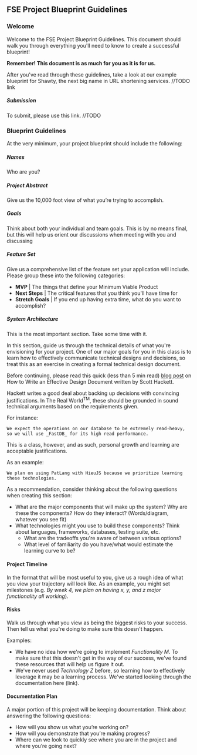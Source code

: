 ## FSE Project Blueprint Guidelines

### Welcome

Welcome to the FSE Project Blueprint Guidelines. This document should walk you through everything you'll need to know to create a successful blueprint! 

**Remember! This document is as much for you as it is for us.**

After you've read through these guidelines, take a look at our example blueprint for Shawty, the next big name in URL shortening services. //TODO link

##### Submission

To submit, please use this link. //TODO

### Blueprint Guidelines

At the very minimum, your project blueprint should include the following:

##### Names
Who are you?

##### Project Abstract
Give us the 10,000 foot view of what you’re trying to accomplish.

##### Goals
Think about both your individual and team goals. This is by no means final, but this will help us orient our discussions when meeting with you and discussing 

##### Feature Set
Give us a comprehensive list of the feature set your application will include. Please group these into the following categories:

- **MVP** | The things that define your Minimum Viable Product
- **Next Steps** | The critical features that you think you'll have time for
- **Stretch Goals** | If you end up having extra time, what do you want to accomplish?

##### System Architecture
This is the most important section. Take some time with it. 

In this section, guide us through the technical details of what you're envisioning for your project. One of our major goals for you in this class is to learn how to effectively communicate technical designs and decisions, so treat this as an exercise in creating a formal technical design document. 

Before continuing, please read this quick (less than 5 min read) [blog post](http://blog.slickedit.com/2007/05/how-to-write-an-effective-design-document/) on How to Write an Effective Design Document written by Scott Hackett. 

Hackett writes a good deal about backing up decisions with convincing justifications. In The Real World<sup>TM</sup>, these should be grounded in sound technical arguments based on the requirements given.

For instance:

    We expect the operations on our database to be extremely read-heavy, so we will use _FastDB_ for its high read performance.

This is a class, however, and as such, personal growth and learning are acceptable justifications. 

As an example:

    We plan on using PatLang with HieuJS because we prioritize learning these technologies.

As a recommendation, consider thinking about the following questions when creating this section:

- What are the major components that will make up the system? Why are these the components? How do they interact? (Words/diagram, whatever you see fit) 
- What technologies might you use to build these components? Think about languages, frameworks, databases, testing suite, etc. 
    - What are the tradeoffs you're aware of between various options? 
    - What level of familiarity do you have/what would estimate the learning curve to be?


#### Project Timeline

In the format that will be most useful to you, give us a rough idea of what you view your trajectory will look like. As an example, you might set milestones (e.g. _By week 4, we plan on having x, y, and z major functionality all working_).

#### Risks
Walk us through what you view as being the biggest risks to your success. Then tell us what you're doing to make sure this doesn't happen.

Examples:
- We have no idea how we're going to implement _Functionality M_. To make sure that this doesn't get in the way of our success, we've found these resources that will help us figure it out.
- We've never used _Technology Z_ before, so learning how to effectively leverage it may be a learning process. We've started looking through the documentation here (link).

#### Documentation Plan
A major portion of this project will be keeping documentation. Think about answering the following questions:

- How will you show us what you’re working on?   
- How will you demonstrate that you’re making progress?  
- Where can we look to quickly see where you are in the project and where you’re going next?

